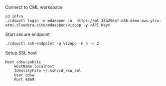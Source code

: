 


Connect to CML workspace
```
cd infra
./cdswctl login -n mdaeppen -u  https://ml-18a296af-d86.demo-aws.ylcu-atmi.cloudera.site/mdaeppen/vizapp -y <API Key>
```
Start secure endpoint
```
./cdswctl ssh-endpoint -p VizApp -m 4 -c 2
```

Setup SSL host
```
Host cdsw-public
    HostName localhost
    IdentityFile ~/.ssh/id_rsa_cml
    User cdsw
    Port 4869
```